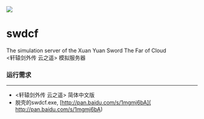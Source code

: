 ﻿<img src="http://upload.wikimedia.org/wikipedia/zh/thumb/9/9b/The_Far_of_Cloud_-_Cover.jpg/220px-The_Far_of_Cloud_-_Cover.jpg">

swdcf
=======


The simulation server of the Xuan Yuan Sword The Far of Cloud   
<轩辕剑外传 云之遥> 模拟服务器

### 运行需求
-----------------------
- <轩辕剑外传 云之遥> 简体中文版   
- 脱壳的swdcf.exe, [http://pan.baidu.com/s/1mgmj6bA](
http://pan.baidu.com/s/1mgmj6bA)   
